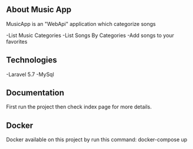 
## About Music App

MusicApp is an "WebApi" application which categorize songs

-List Music Categories
-List Songs By Categories
-Add songs to your favorites

## Technologies

-Laravel 5.7
-MySql

## Documentation

First run the project then check index page for more details.

## Docker
Docker available on this project by run this command:
docker-compose up 
